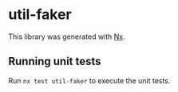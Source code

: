 # util-faker

This library was generated with [Nx](https://nx.dev).

## Running unit tests

Run `nx test util-faker` to execute the unit tests.
